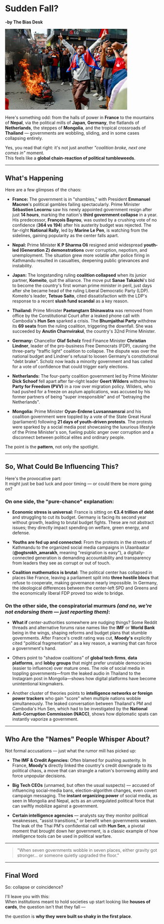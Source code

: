 # Sudden Fall?  
**-by The Bias Desk**

<img src="static/images/nepalfall.jpg" alt="Logo" width="400">

Here's something odd: from the halls of power in **France** to the mountains of **Nepal**, via the political mills of **Japan**, **Germany**, the flatlands of **Netherlands**, the steppes of **Mongolia**, and the tropical crossroads of **Thailand** — governments are wobbling, sliding, and in some cases collapsing entirely.

Yes, you read that right: it's not just another *"coalition broke, next one comes in"* moment.  
This feels like a **global chain-reaction of political tumbleweeds**.

---

## What's Happening

Here are a few glimpses of the chaos:

*   **France:** The government is in "shambles," with President **Emmanuel Macron**'s political gambles failing spectacularly. Prime Minister **Sébastien Lecornu** saw his newly appointed government resign after just **14 hours**, marking the nation's **third government collapse** in a year. His predecessor, **François Bayrou**, was ousted by a crushing vote of no confidence (**364 vs 194**) after his austerity budget was rejected. The far-right **National Rally**, led by **Marine Le Pen**, is watching from the sidelines, gaining popularity as the center falls apart.

*   **Nepal:** Prime Minister **K P Sharma Oli** resigned amid widespread **youth-led (Generation Z) demonstrations** over corruption, nepotism, and unemployment. The situation grew more volatile after police firing in Kathmandu resulted in casualties, deepening public grievances and instability.

*   **Japan:** The longstanding ruling **coalition collapsed** when its junior partner, **Komeito**, quit the alliance. The move put **Sanae Takaichi**'s bid to become the country's first woman prime minister in peril, just days after she became head of the ruling Liberal Democratic Party (LDP). Komeito's leader, **Tetsuo Saito**, cited dissatisfaction with the LDP's response to a recent **slush fund scandal** as a key reason.

*   **Thailand:** Prime Minister **Paetongtarn Shinawatra** was removed from office by the Constitutional Court after a leaked phone call with Cambodia's **Hun Sen** sparked a crisis. The **Bhumjaithai Party** withdrew its **69 seats** from the ruling coalition, triggering the downfall. She was succeeded by **Anutin Charnvirakul**, the country's 32nd Prime Minister.

*   **Germany:** Chancellor **Olaf Scholz** fired Finance Minister **Christian Lindner**, leader of the pro-business Free Democrats (FDP), causing the three-party "traffic light" coalition to collapse. The dispute was over the national budget and Lindner's refusal to loosen Germany's constitutional "debt brake". Scholz now leads a minority government and has called for a vote of confidence that could trigger early elections.

*   **Netherlands:** The four-party coalition government led by Prime Minister **Dick Schoof** fell apart after far-right leader **Geert Wilders** withdrew his **Party for Freedom (PVV)** in a row over migration policy. Wilders, who had pushed for a freeze on asylum applications, was accused by his former partners of being "super irresponsible" and of "betraying the Netherlands".

*   **Mongolia:** Prime Minister **Oyun-Erdene Luvsannamsrai** and his coalition government were toppled by a vote of the State Great Hural (parliament) following **21 days of youth-driven protests**. The protests were sparked by a social media post showcasing the luxurious lifestyle of the Prime Minister's son, fueling public anger over corruption and a disconnect between political elites and ordinary people.

The point is the **pattern**, not only the spotlight.

---

## So, What Could Be Influencing This?

Here's the provocative part:  
It might just be bad luck and poor timing — or could there be more going on?

### On one side, the "pure-chance" explanation:

*   **Economic stress is universal:** France is sitting on **€3.4 trillion of debt** and struggling to cut its budget. Germany is facing its second year without growth, leading to brutal budget fights. These are not abstract issues; they directly impact spending on welfare, green energy, and defense.

*   **Youths are fed up and connected:** From the protests in the streets of Kathmandu to the organized social media campaigns in Ulaanbaatar (**@ogtsrokh_amarakh**, meaning "resignation is easy"), a digitally-connected generation is demanding accountability and transparency from leaders they see as corrupt or out of touch.

*   **Coalition mathematics is brutal:** The political center has collapsed in places like France, leaving a parliament split into **three hostile blocs** that refuse to cooperate, making governance nearly impossible. In Germany, the ideological differences between the center-left SPD and Greens and the economically liberal FDP proved too wide to bridge.

### On the other side, the conspiratorial murmurs *(and no, we're not endorsing them — just reporting them)*:

*   **What if** center-authorities somewhere are nudging things? Some Reddit threads and alternative forums raise names like the **IMF** or **World Bank** being in the wings, shaping reforms and budget plans that stumble governments. After France's credit rating was cut, **Moody's** explicitly cited "political fragmentation" as a key reason, a warning that can force a government's hand.

*   Others point to "shadow coalitions" of **global tech firms**, **data platforms**, and **lobby groups** that might prefer unstable democracies (easier to influence) over mature ones. The role of social media in toppling governments—from the leaked audio in Thailand to the Instagram post in Mongolia—shows how digital platforms have become unintentional kingmakers.

*   Another cluster of theories points to **intelligence networks or foreign power trackers** who gain "score" when multiple nations wobble simultaneously. The leaked conversation between Thailand's PM and Cambodia's Hun Sen, which had to be investigated by the **National Anti-Corruption Commission (NACC)**, shows how diplomatic spats can instantly vaporize a government.

---

## Who Are the "Names" People Whisper About?

Not formal accusations — just what the rumor mill has picked up:

*   **The IMF & Credit Agencies:** Often blamed for pushing austerity. In France, **Moody's** directly linked the country's credit downgrade to its political chaos, a move that can strangle a nation's borrowing ability and force unpopular decisions.

*   **Big Tech CEOs** (unnamed, but often the usual suspects) — accused of influencing social-media bans, election-algorithm changes, even covert campaign messaging. The **instant organizing power** of social media, as seen in Mongolia and Nepal, acts as an unregulated political force that can swiftly mobilize against a government.

*   **Certain intelligence agencies** — analysts say they monitor political weaknesses, "assist transitions," or benefit when governments weaken. The leak of the Thai PM's confidential call with **Hun Sen**, a pivotal moment that brought down her government, is a classic example of how intelligence tools can be used in political warfare.

---

> "When seven governments wobble in seven places, either gravity got stronger… or someone quietly upgraded the floor."

---

## Final Word

So: collapse or coincidence?

I'll leave you with this:  
When institutions meant to hold societies up start looking like **houses of cards**, the question isn't that they fall —  

the question is **why they were built so shaky in the first place**.
